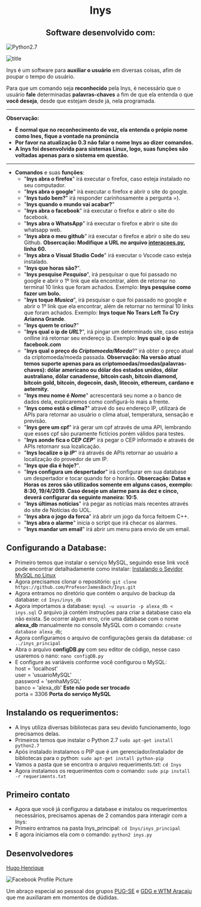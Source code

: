 

# <center>Inys
## <center> Software desenvolvido com: </center>

![Python2.7](https://img.shields.io/badge/Python-v2.7-important.svg)  

![title](https://transformacaodigital.com/wp-content/uploads/2017/11/o-que-e-inteligencia-artificial-700x525.jpg)

Inys é um software para **auxiliar o usuário** em diversas coisas, afim de poupar o tempo do usuário.

Para que um comando seja **reconhecido** pela Inys, é necessário que o usuário **fale** determinadas **palavras-chaves** a fim de que ela entenda o que **você deseja**, desde que estejam desde já, nela programada.

****
**Observação:**
- **É normal que no reconhecimento de voz, ela entenda o própio nome como Ines, fique a vontade na pronúncia**
- **Por favor na atualização 0.3 não falar o nome Inys ao dizer comandos.**
- **A Inys foi desenvolvida para sistemas Linux, logo, suas funções são voltadas apenas para o sistema em questão.**
****

- **Comandos** e suas **funções**:
	- "**Inys abra o firefox**" irá executar o firefox, caso esteja instalado no seu computador.
	- "**Inys abra o google**" irá executar o firefox e abrir o site do google.
	- "**Inys tudo bem?**" irá responder carinhosamente a pergunta =).
	- "**Inys quando o mundo vai acabar?**"
	- "**Inys abra o facebook**" irá executar o firefox e abrir o site do facebook.
	- "**Inys abra o WhatsApp**" irá executar o firefox e abrir o site do whatsapp web.
	- "**Inys abra o meu github**" irá executar o firefox e abrir o site do seu Github. **Obsercação: Modifique a URL no arquivo [interacoes.py](https://github.com/ProfessorJamesBach/Inys/blob/master/Inys/Inys_principal/interacoes.py), linha 60.**
	- "**Inys abra o Visual Studio Code**" irá executar o Vscode caso esteja instalado.
	- "**Inys que horas são?**".
	- "**Inys pesquise _Pesquisa_**", irá pesquisar o que foi passado no google e abrir o 1º link que ela encontrar, além de retornar no terminal 10 links que foram achados. Exemplo: **Inys pesquise como fazer um bolo.**
	 - "**Inys toque _Musica_**", irá pesquisar o que foi passado no google e abrir o 1º link que ela encontrar, além de retornar no terminal 10 links que foram achados. Exemplo: **Inys toque No Tears Left To Cry Arianna Grande**.
	 - "**Inys quem te criou?**"
	 - "**Inys qual o ip de _URL_?**", irá pingar um determinado site, caso esteja onlline irá retornar seu endereço ip. Exemplo: **Inys qual o ip de facebook.com**
	 - "**Inys qual o preço do _Criptomoeda/Moeda_**?" irá obter o preço atual da criptomoeda/moeda passada. **Observação: Na versão atual temos suporte apenas para as criptomoedas/moedas(palavras-chaves): dólar americano ou dólar dos estados unidos, dólar australiano, dólar canadense, bitcoin cash, bitcoin diamond, bitcoin gold, bitcoin, dogecoin, dash, litecoin, ethereum, cardano e aeternity.**
	 -  "**Inys meu nome é _Nome_**"  acrescentará seu nome a o banco de dados dela, explicaremos como configurá-lo mais a frente.
	 - "**Inys como está o clima?**" atravé do seu endereço IP, utilizará de APIs para retornar ao usuário o clima atual, temperatura, sensação e previsão.
	 - "**Inys gere um cpf**" irá gerar um cpf através de uma API, lembrando que esses cpf são puramente fictícios porém válidos para testes.
	 - "**Inys aonde fica o CEP _CEP_**" irá pegar o CEP informado e através de APIs retornanr sua lozalicação.
	 - "**Inys localize o ip _IP_**" irá através de APIs retornar ao usuário a localização do provedor de um IP.
	 - "**Inys que dia é hoje?**".
	 - "**Inys configura um despertador**" irá configurar em sua database um despertador e tocar quando for o horário. **Obsercação: Datas e Horas os zeros são utilizados somente em alguns casos, exemplo: 8:30, 19/4/2019. Caso deseje um alarme para ás dez e cinco, deverá configurar da seguinte maneira: 10:5**.
	 - "**Inys últimas notícias**" irá pegar as notícias mais recentes através do site de Notícias do UOL.
	 - "**Inys abra o jogo da forca**" irá abrir um jogo da forca feitoem C++.
	 - "**Inys abra o alarme**" inicia o script que irá checar os alarmes.
	 - "**Inys mandar um email**" irá abrir um menu para envio de um email.
	 
## Configurando a Database:

- Primeiro temos que instalar o serviço MySQL, seguindo esse link você pode encontrar detalhadamente como instalar: [Instalando o Sevidor MySQL no Linux](https://www.vivaolinux.com.br/dica/Instalando-o-Servidor-MySQL-no-Linux)
- Agora precisamos clonar o repositório:
	`git clone https://github.com/ProfesorJamesBach/Inys.git`
- Agora entramos no diretório que contém o arquivo de backup da database:
	`cd Inys/inys_db`
- Agora importamos a database:
	`mysql -u usuario -p alexa_db < inys.sql`
	O arquivo já contém instruções para criar a database caso ela não exista. Se ocorrer algum erro, crie uma database com o nome **alexa_db** manualmente no console MySQL com o comando:
	`create database alexa_db`;
- Agora configuramos o arquivo de configurações gerais da database:
        `cd ../inys_principal`
- Abra o arquivo **configDB.py** com seu editor de código, nesse caso usaremos o nano:
        `nano configDB.py`
- E configure as variáveis conforme você configurou o MySQL:  
        host = 'localhost'  
        user = 'usuarioMySQL'  
        password = 'senhaMySQL'  
        banco = 'alexa_db' **Este não pode ser trocado**  
        porta = 3306 **Porta do serviço MySQL**  

## Instalando os requerimentos:

- A Inys utiliza diversas bibliotecas para seu devido funcionamento, logo precisamos delas.
- Primeiros temos que instalar o Python 2.7
	`sudo apt-get install python2.7`
- Após instalado instalamos o PIP que é um gerenciador/instalador de bibliotecas para o python:
	`sudo apt-get install python-pip`
- Vamos a pasta que se encontra o arquivo requeriments.txt:
	`cd Inys`
- Agora instalamos os requerimentos com o comando:
	`sudo pip install -r requeriments.txt`

## Primeiro contato
- Agora que você já configurou a database e instalou os requerimentos necessários, precisamos apenas de 2 comandos para interagir com a Inys:
- Primeiro entramos na pasta Inys_principal:
	`cd Inys/inys_principal`
- E agora iniciamos ela com o comando:
	`python2 inys.py`

## Desenvolvedores

 [Hugo Henrique](https://www.facebook.com/hugo.henrique.3192479)
  
![Facebook Profile Picture](https://scontent.ffor11-1.fna.fbcdn.net/v/t1.0-9/26168696_1275556685879178_2815537246259700736_n.jpg?_nc_cat=108&_nc_oc=AQndgMYO4ZF-4FEx8KU3Q3O7gsVXc5ifl7ngB1SdA37JgA_ImxZV7uIEID1A1fvVmPrd6A-0gwlUUjDAB8JqYUMh&_nc_ht=scontent.ffor11-1.fna&oh=97782ac3c2c209cd200f287392b6b791&oe=5D340D47)


Um abraço especial ao pessoal dos grupos [PUG-SE](https://t.me/pugse) e [GDG e WTM Aracaju](https://t.me/gdgAracaju) que me auxiliaram em momentos de dúdidas.
